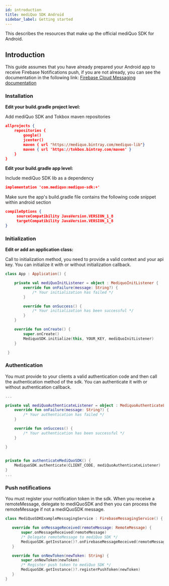 ```yaml
---
id: introduction
title: mediQuo SDK Android
sidebar_label: Getting started
---
```


This describes the resources that make up the official mediQuo SDK for Android.

## Introduction

This guide assumes that you have already prepared your Android app to receive Firebase Notifications push, if you are not already, you can see the documentation in the following link:
[Firebase Cloud Messaging documentation](https://firebase.google.com/docs/cloud-messaging)

### Installation

**Edit your build.gradle project level:**

Add mediQuo SDK and Tokbox maven repositories

```json
allprojects {
    repositories {
        google()
        jcenter()
        maven { url "https://mediquo.bintray.com/mediquo-lib"}
        maven { url 'https://tokbox.bintray.com/maven' }
    }
}
```

**Edit your build.gradle app level:**

Include mediQuo SDK lib as a dependency

```json
implementation 'com.mediquo:mediquo-sdk:+'
```

Make sure the app's build.gradle file contains the following code snippet within android section

```json
compileOptions {
     sourceCompatibility JavaVersion.VERSION_1_8
     targetCompatibility JavaVersion.VERSION_1_8
}
```

### Initialization

**Edit or add an application class:**

Call to initialization method, you need to provide a valid context and your api key.
You can initialize it with or without initialization callback.

```kotlin
class App : Application() {

    private val mediQuoInitListener = object : MediquoInitListener {
        override fun onFailure(message: String?) {
            /* Your initialization has failed */
        }

        override fun onSuccess() {
            /* Your initialization has been successful */
        }
    }

    override fun onCreate() {
        super.onCreate()
        MediquoSDK.initialize(this, YOUR_KEY, mediQuoInitListener)
    }

 }
 ```

### Authentication

You must provide to your clients a valid authentication code and then call the authentication method of the sdk. You can authenticate it with or without authentication callback.


```kotlin
...

private val mediQuoAuthenticateListener = object : MediquoAuthenticateListener {
    override fun onFailure(message: String?) {
        /* Your authentication has failed */
    }

    override fun onSuccess() {
        /* Your authentication has been successful */
    }

}

    
private fun authenticateMediQuoSDK() {
    MediquoSDK.authenticate(CLIENT_CODE, mediQuoAuthenticateListener)
}
...

 ```

### Push notifications

You must register your notification token in the sdk.
When you receive a remoteMessage, delegate to mediQuoSDK and then you can process the remoteMessage if not a mediQuoSDK message.

```kotlin
class MediQuoSDKExampleMessagingService : FirebaseMessagingService() {

   override fun onMessageReceived(remoteMessage: RemoteMessage) {
       super.onMessageReceived(remoteMessage)
       /* Delegate remoteMessage to mediQuo SDK */
       MediquoSDK.getInstance()?.onFirebaseMessageReceived(remoteMessage)
   }

   override fun onNewToken(newToken: String) {
       super.onNewToken(newToken)
       /* Register push token to mediQuo SDK */
       MediquoSDK.getInstance()?.registerPushToken(newToken)
   }
}
```

